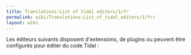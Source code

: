 ```yaml
---
title: Translations:List of tidal editors/1/fr
permalink: wiki/Translations:List_of_tidal_editors/1/fr/
layout: wiki
---
```


Les éditeurs suivants disposent d'extensions, de plugins ou peuvent être
configurés pour éditer du code Tidal :
